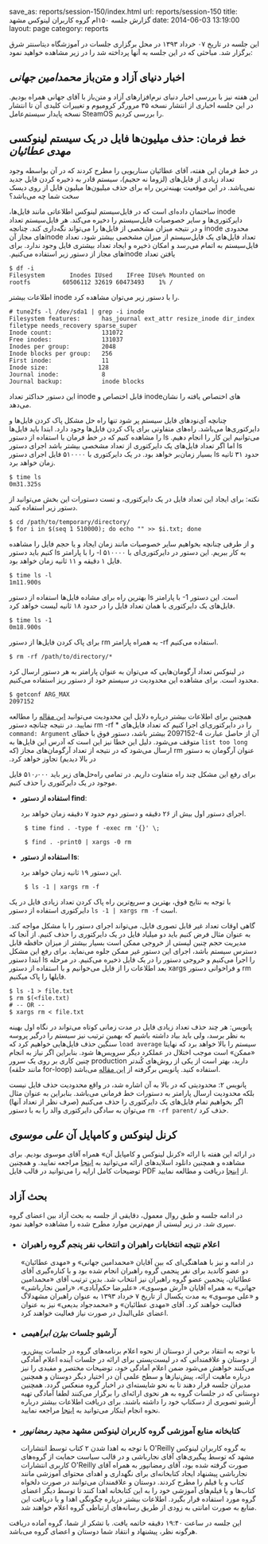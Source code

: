 save_as: reports/session-150/index.html
url: reports/session-150
title: گزارش جلسه ۱۵۰‌ام گروه کاربران لینوکس مشهد
date: 2014-06-03 13:19:00
layout: page
category: reports



این جلسه در تاریخ ۰۷ خرداد ۱۳۹۳ در محل برگزاری جلسات  در آموزشگاه دیتاسنتر شرق برگزار شد. مباحثی که در این جلسه به آنها پرداخته شد را در زیر مشاهده خواهید نمود:

<!--more-->

## اخبار دنیای آزاد و متن‌باز *محمدامین جهانی*

این هفته نیز با بررسی اخبار دنیای نرم‌افزارهای آزاد و متن‌باز با آقای جهانی همراه بودیم. در این جلسه اخباری از انتشار نسخه ۳۵ مرورگر کرومیوم و تغییرات کلیدی آن تا انتشار نسخه پایدار سیستم‌عامل SteamOS را بررسی کردیم.

<!--PDF:DELETE_MILLIONS_OF_FILES-->
<!--tags:delete,linux-->
## خط فرمان: حذف میلیون‌ها فایل در یک سیستم لینوکسی *مهدی عطائیان*

در خط فرمان این هفته، آقای عطائیان سناریویی را مطرح کردند که در آن بواسطه وجود تعداد زیادی از فایل‌های (لزوما نه حجیم)، سیستم قادر به ذخیره کردن فایل جدید نمی‌باشد. در این موقعیت بهینه‌ترین راه برای حذف میلیون‌ها میلیون فایل از روی دیسک سخت‌ شما چه می‌باشد؟

‫inode ساختمان داده‌ای است که در فایل‌سیستم لینوکس اطلاعاتی مانند فایل‌ها، دایرکتوری‌ها و سایر خصوصیات فایل‌سیستم را دخیره می‌کند. هر فایل‌سیستم تعداد محدودی inode و در نتیجه میزان مشخصی از فایل‌ها را می‌تواند نگه‌داری کند. چنانچه تعداد فایل‌های یک فایل‌سیستم از میزان مشخصی بیشتر شود، تعداد inodeهای مجاز آن فایل‌سیستم به اتمام می‌رسد و امکان ذخیره و ایجاد تعداد بیشتری فایل وجود ندارد. برای یافتن تعداد inode‌های مجاز از دستور زیر استفاده می‌کنیم.

	$ df -i
	Filesystem       Inodes IUsed    IFree IUse% Mounted on
	rootfs         60506112 32619 60473493    1% /

اطلاعات بیشتر inode را با دستور زیر می‌توان مشاهده کرد.

	# tune2fs -l /dev/sda1 | grep -i inode
	Filesystem features:      has_journal ext_attr resize_inode dir_index filetype needs_recovery sparse_super
	Inode count:              131072
	Free inodes:              131037
	Inodes per group:         2048
	Inode blocks per group:   256
	First inode:              11
	Inode size:              128
	Journal inode:            8
	Journal backup:           inode blocks

این دستور حداکثر تعداد inode قابل اختصاص و inode‌های اختصاص یافته را نشان می‌دهد.

چنانچه آی‌نودهای فایل سیستم پر شود تنها راه حل مشکل پاک کردن فایل‌ها و دایرکتوری‌ها می‌باشد. راه‌های متفاوتی برای پاک کردن فایل‌ها وجود دارد.
ابتدا باید فایل‌ها را مشاهده کنیم که در خط فرمان با استفاده از دستور ls می‌توانیم این کار را انجام دهیم. اما اگر تعداد فایل‌های یک دایرکتوری از تعداد مشخصی بیشتر باشد اجرای دستور ls بسیار زمان‌بر خواهد بود. در یک دایرکتوری با ۵۱۰۰۰۰ فایل اجرای دستور ls‬ حدود ۳۱ ثانیه زمان خواهد برد.

	$ time ls
	0m31.325s

نکته: برای ایجاد این تعداد فایل در یک دایرکتوری، و تست دستورات این بخش می‌توانید از دستور زیر استفاده کنید.

	$ cd /path/to/temporary/directory/
	$ for i in $(seq 1 510000); do echo "" >> $i.txt; done

و از طرفی چنانچه بخواهیم سایر خصوصیات مانند زمان ایجاد و یا حجم فایل را مشاهده کنیم باید دستور ls را با پارامتر ‪-l‬ به کار ببریم. این دستور در دایرکتوری‌ای با ۵۱۰۰۰۰ فایل ۱ دقیقه و ۱۱ ثانیه زمان خواهد بود.

	$ time ls -l
	1m11.900s

بهترین راه برای مشاده فایل‌ها استفاده از دستور ls با پارامتر ‪-1‬ است. این دستور فایل‌های یک دایرکتوری با همان تعداد فایل را در حدود ۱۸ ثانیه لیست خواهد کرد.

	$ time ls -1
	0m18.900s

برای پاک کردن فایل‌ها از دستور rm به همراه پارامتر ‪-rf‬ استفاده می‌کنیم.

	$ rm -rf /path/to/directory/*

در لینوکس تعداد آرگومان‌هایی که می‌توان به عنوان پارامتر به هر دستور ارسال کرد محدود است. برای مشاهده این محدودیت در سیستم خود از دستور ریز استفاده می‌کنیم.

	$ getconf ARG_MAX
	2097152

همچنین برای اطلاعات بیشتر درباره دلایل این محدودیت می‌توانید [این مقاله](http://www.in-ulm.de/~mascheck/various/argmax/) را مطالعه نمایید. در نتیجه چنانچه دستور ‪rm -rf *‬ را در دایرکتوری‌ای اجرا کنیم که تعداد فایل‌های آن از حاصل عبارت ‫2097152-4 بیشتر باشد، دستور فوق با خطای `command: Argument list too long` متوقف می‌شود. دلیل این خطا نیز این است که آدرس این فایل‌ها به عنوان آرگومان به دستور rm ارسال می‌شود که در نتیجه از تعداد آرگومان‌های مجاز (که در بالا دیدیم) تجاوز خواهد کرد.

برای رفع این مشکل چند راه متفاوت داریم. در تمامی راه‌حل‌های زیر باید ۵۱۰٫۰۰۰ فایل موجود در یک دایرکتوری را حذف کنیم.

*  **استفاده از دستور find**:

    اجرای دستور اول بیش از ۲۶ دقیقه و دستور دوم حدود ۷ دقیقه زمان خواهد برد.

		$ time find . -type f -exec rm '{}' \;

		$ find . -print0 | xargs -0 rm

*  **استفاده از دستور ls**:

    این دستور ۱۹ ثانیه زمان خواهد برد.

		$ ls -1 | xargs rm -f

با توجه به نتایج فوق، بهترین و سریع‌ترین راه پاک کردن تعداد زیادی فایل در یک دایرکتوری استفاده از دستور `ls -1 | xargs rm -f` است.

گاهی اوقات تعداد غیر قابل تصوری فایل، می‌تواند اجرای دستور را با مشکل مواجه کند. به عنوان مثال فرض کنیم باید دو میلیاد فایل در یک دایرکتوری را حذف کنیم. از آنجا که مدیریت حجم چنین لیستی از خروجی ممکن است بسیار بیشتر از میزان حافظه قابل دسترس سیستم باشد، اجرای این دستور غیر ممکن جلوه می‌نماید. برای رفع این مشکل ابتدا دستور ls را اجرا می‌کنیم و خروجی دستور را در یک فایل ذخیره می‌کنیم. در مرحله بعد اطلاعات را از فایل می‌خوانیم و با استفاده از دستور xargs و فراخوانی دستور rm فایلها را پاک میکنیم.

	$ ls -1 > file.txt
	$ rm $(<file.txt)
	# -- OR --
	$ xargs rm < file.txt

پانویس: هر چند حذف تعداد زیادی فایل در مدت زمانی کوتاه می‌تواند در نگاه اول بهینه به نظر برسد، ولی باید بیاد داشته باشیم که بهمین ترتیب نیز سیستم را درگیر پروسه سنگین حذف فایل‌هایی خواهیم کرد که `load average` سیستم را بالا خواهد برد که نهایتا «ممکن» است موجب اختلال در عملکرد دیگر سرویس‌ها شود. بنابراین اگر نیاز به انجام چنین کاری بر روی یک سرور production دارید، بهتر است از یکی از روش‌های کُندتر (مانند حلقه for-loop) استفاده کنید. پانویس برگرفته از [این مقاله](http://www.pronego.com/helpdesk/knowledgebase.php?article=59) می‌باشد.

پانویس ۲: محدودیتی که در بالا به آن اشاره شد، در واقع محدودیت حذف فایل نیست بلکه محدودیت ارسال پارامتر به دستورات خط فرمانی می‌باشد. بنابراین به عنوان مثال اگر بخواهیم تمام فایل‌های یک دایرکتوری را حذف می‌کنیم (صرف نظر از تعداد آنها) می‌توان به سادگی دایرکتوری والد را به با دستور `‪rm -rf parent/‬` حذف کرد.

<!--PDF:DELETE_MILLIONS_OF_FILES-->

##  کرنل لینوکس و کامپایل آن *علی موسوی*

در ارائه این هفته با ارائه «کرنل لینوکس و کامپایل آن» همراه آقای موسوی بودیم. برای مشاهده و همچنین دانلود اسلایدهای ارائه می‌توانید به [اینجا](http://www.slideshare.net/tuxitop/ss-35300452) مراجعه نمایید. و همچنین توضیحات کامل ارایه را می‌توانید در قالب فایل PDF از [اینجا](/theme/uploads/reports/session-150/compile%20a%20linux%20kernel_0.pdf) دریافت و مطالعه نمایید.

## بحث آزاد
در ادامه جلسه و طبق روال معمول، دقایقی از جلسه به بحث آزاد بین اعضای گروه سپری شد. در زیر لیستی از مهم‌ترین موارد مطرح شده را مشاهده خواهید نمود.

* ### اعلام نتیجه انتخابات راهبران و انتخاب نفر پنجم گروه راهبران
  در ادامه و نیز با هماهنگی‌ای که بین آقایان «محمدامین جهانی» و «مهدی عطائیان» دو عضو کاندید برای نفر پنجمی گروه راهبران انجام شده بود و با کناره‌گیری آقای عطائیان، پنجمین عضو گروه راهبران نیز انتخاب شد. بدین ترتیب آقای «محمدامین جهانی» به همراه آقایان «آرش موسوی»، «علیرضا حکم‌آبادی»، «رامین نجارباشی» و «علی موسوی» به مدت یکسال از تاریخ ۷ خرداد ۱۳۹۳ به عنوان راهبران مشهدلاگ فعالیت خواهند کرد. آقای «مهدی عطائیان» و «محمدجواد بدیعی» نیز به عنوان اعضای علی‌البدل در صورت نیاز فعالیت خواهند کرد.

* ### آرشیو جلسات *بیژن ابراهیمی*
  با توجه به انتقاد برخی از دوستان از نحوه اعلام برنامه‌های گروه در جلسات پیش‌رو، از دوستان و علاقمندانی که در لیست‌پستی برای ارائه در جلسات آینده اعلام آمادگی می‌کنند خواهش می‌شود ضمن اعلام آمادگی خود، توضیحات مختصر و مفیدی را نیز درباره ماهیت ارائه، پیش‌نیازها و سطح علمی آن در اختیار دیگر دوستان و همچنین مدیران جلسه قرار دهند تا به نحو شایسته‌ای در اخبار گروه منعکس گردد. همچنین دوستانی که در جلسات گروه به هر نحوی ارائه‌ای را برگزار می‌کنند لطفا آمادگی تهیه آرشیو تصویری از دسکتاپ خود را داشته باشند. برای دریافت اطلاعات بیشتر درباره نحوه انجام اینکار می‌توانید به [اینجا](http://wiki.mashhadlug.org/doku.php?id=%D8%AC%D9%84%D8%B3%D8%A7%D8%AA_%DA%AF%D8%B1%D9%88%D9%87:%D8%B1%D8%A7%D9%87%D9%86%D9%85%D8%A7%DB%8C_%D8%A2%D8%B1%D8%B4%DB%8C%D9%88_%D8%A7%D8%B1%D8%A7%D8%A6%D9%87_%D9%87%D8%A7) مراجعه نمایید.

* ### کتابخانه منابع آموزشی گروه کاربران لینوکس مشهد *مجید رمضانپور*
  با توجه به اهدا شدن ۲ کتاب توسط انتشارات O'Reilly به گروه کاربران لینوکس مشهد که توسط پیگیری‌های آقای نجارباشی و در قالب سیاست حمایت از گروه‌های کاربری انتشارات O'Reilly صورت گرفته شده بود، آقای رمضانپور به همراه آقای نجارباشی پیشنهاد ایجاد کتابخانه‌ای برای نگهداری و اهدای محتوای آموزشی مانند کتاب و یا فیلم را مطرح کردند. دوستان و علاقمندان می‌توانند در صورت دلخواه کتاب‌ها و یا فیلم‌های آموزشی خود را به این کتابخانه اهدا کنند تا توسط دیگر اعضای گروه مورد استفاده قرار بگیرد. اطلاعات بیشتر درباره چگونگی اهدا و یا دریافت این منابع به صورت امانتی به زودی از طریق رسانه‌های ارتباطی گروه اعلام خواهند شد.

این جلسه در ساعت ۱۹:۴۰ دقیقه خاتمه یافت. با تشکر از شما، گروه آماده دریافت هرگونه نظر، پیشنهاد و انتقاد شما دوستان و اعضای گروه می‌باشد.
